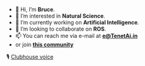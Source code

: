 - 👋 Hi, I’m **Bruce**.
- 👀 I’m interested in **Natural Science**.
- 🌱 I’m currently working on **Artificial Intelligence**.
- 💞️ I’m looking to collaborate on **ROS**.
- 📫 You can reach me via e-mail at **e@TenetAi.in**
- or join [**this community**](https://discord.gg/5eQ2tc2Htn)

🎙️ [Clubhouse voice](https://www.clubhouse.com/@bruceyee?utm_medium=ch_profile&utm_campaign=c9gkRALPIfRkzwcbVSeK0g-83894)

<!---
iclass-cc/iclass-cc is a ✨ special ✨ repository because its `README.md` (this file) appears on your GitHub profile.
You can click the Preview link to take a look at your changes.
--->

